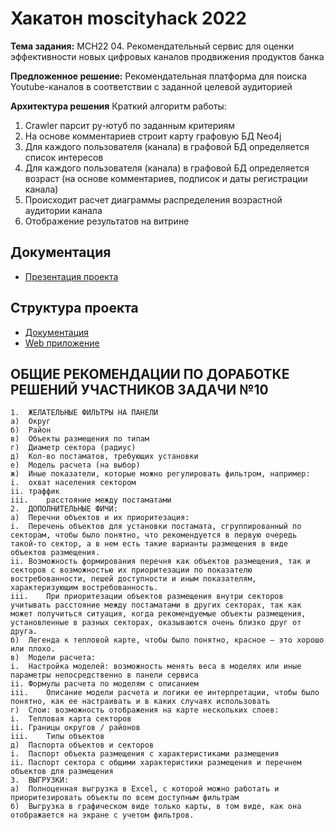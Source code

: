 # Хакатон moscityhack 2022

**Тема задания:** MCH22 04. Рекомендательный сервис для оценки эффективности новых цифровых каналов продвижения продуктов банка

**Предложенное решение:** Рекомендательная платформа для поиска Youtube-каналов в соответствии с заданной целевой аудиторией

**Архитектура решения**
Краткий алгоритм работы:
1. Crawler парсит ру-ютуб по заданным критериям
2. На основе комментариев строит карту графовую БД Neo4j
3. Для каждого пользователя (канала) в графовой БД определяется список интересов
4. Для каждого пользователя (канала) в графовой БД определяется возраст (на основе комментариев, подписок и даты регистрации канала)
5. Происходит расчет диаграммы распределения возрастной аудитории канала
6. Отображение результатов на витрине



## Документация
- [Презентация проекта](docs/present.pptx)

## Структура проекта
- [Документация](docs)
- [Web приложение](web-app)

## ОБЩИЕ РЕКОМЕНДАЦИИ ПО ДОРАБОТКЕ РЕШЕНИЙ УЧАСТНИКОВ ЗАДАЧИ №10
```
1.	ЖЕЛАТЕЛЬНЫЕ ФИЛЬТРЫ НА ПАНЕЛИ
а)	Округ
б)	Район
в)	Объекты размещения по типам
г)	Диаметр сектора (радиус)
д)	Кол-во постаматов, требующих установки
е)	Модель расчета (на выбор)
ж)	Иные показатели, которые можно регулировать фильтром, например:
i.	охват населения сектором
ii.	траффик
iii.	расстояние между постаматами
2.	ДОПОЛНИТЕЛЬНЫЕ ФИЧИ:
а)	Перечни объектов и их приоритезация:
i.	Перечень объектов для установки постамата, сгруппированный по секторам, чтобы было понятно, что рекомендуется в первую очередь такой-то сектор, а в нем есть такие варианты размещения в виде объектов размещения.
ii.	Возможность формирования перечня как объектов размещения, так и секторов с возможностью их приоритезации по показателю востребованности, пешей доступности и иным показателям, характеризующим востребованность. 
iii.	При приоритезации объектов размещения внутри секторов учитывать расстояние между постаматами в других секторах, так как может получиться ситуация, когда рекомендуемые объекты размещения, установленные в разных секторах, оказываются очень близко друг от друга. 
б)	Легенда к тепловой карте, чтобы было понятно, красное – это хорошо или плохо.
в)	Модели расчета:
i.	Настройка моделей: возможность менять веса в моделях или иные параметры непосредственно в панели сервиса
ii.	Формулы расчета по моделям с описанием
iii.	Описание модели расчета и логики ее интерпретации, чтобы было понятно, как ее настраивать и в каких случаях использовать
г)	Слои: возможность отображения на карте нескольких слоев:
i.	Тепловая карта секторов
ii.	Границы округов / районов
iii.	Типы объектов
д)	Паспорта объектов и секторов
i.	Паспорт объекта размещения с характеристиками размещения
ii.	Паспорт сектора с общими характеристики размещения и перечнем объектов для размещения
3.	ВЫГРУЗКИ:
а)	Полноценная выгрузка в Excel, с которой можно работать и приоритезировать объекты по всем доступным фильтрам
б)	Выгрузка в графическом виде только карты, в том виде, как она отображается на экране с учетом фильтров.
```
